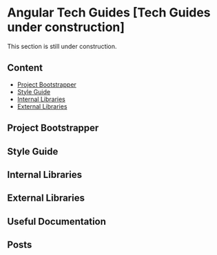 # Angular Tech Guides [Tech Guides under construction]
This section is still under construction. 

## Content

- [Project Bootstrapper](#project-bootstrapper)
- [Style Guide](#style-guide)
- [Internal Libraries](#internal-libraries)
- [External Libraries](#external-libraries)

## Project Bootstrapper

## Style Guide

## Internal Libraries

## External Libraries

## Useful Documentation

## Posts
